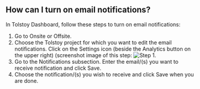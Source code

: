## How can I turn on email notifications?

In Tolstoy Dashboard, follow these steps to turn on email notifications:

1. Go to Onsite or Offsite.
2. Choose the Tolstoy project for which you want to edit the email notifications. Click on the Settings icon (beside the Analytics button on the upper right) (screenshot image of this step: ![Step 1](https://downloads.intercomcdn.com/i/o/850634246/259db84f725f25f9fdff7548/1704a6dd-3e95-483d-a8f9-3180fb1f2ca8).
​
3. Go to the Notifications subsection. Enter the email/(s) you want to receive notification and click Save.
4. Choose the notification/(s) you wish to receive and click Save when you are done.
